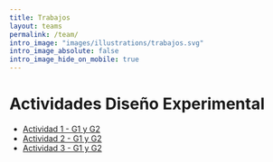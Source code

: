 ```yaml
---
title: Trabajos
layout: teams
permalink: /team/
intro_image: "images/illustrations/trabajos.svg"
intro_image_absolute: false
intro_image_hide_on_mobile: true
---
```


# Actividades Diseño Experimental

- [Actividad 1 - G1 y G2](https://rpubs.com/Edimer/1012548)
- [Actividad 2 - G1 y G2](https://rpubs.com/Edimer/1033009)
- [Actividad 3 - G1 y G2](https://rpubs.com/Edimer/1045814)
<br>

